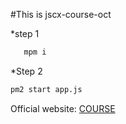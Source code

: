 #This is  jscx-course-oct

*step 1 



```bash
   mpm i
``` 

*Step 2

```bash
pm2 start app.js
```

Official website: [COURSE](https://owu.com.ua/)

